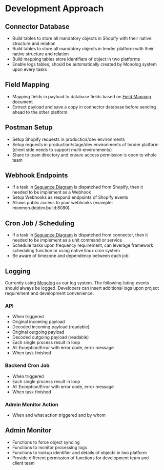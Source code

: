 # Development Approach

## Connector Database

* Build tables to store all mandatory objects in Shopify with their native structure and relation
* Build tables to store all mandatory objects in tender platform with their native structure and relation
* Build mapping tables store identifiers of object in two platforms
* Enable logs tables, should be automatically created by Monolog system upon every tasks

## Field Mapping

* Mapping fields in payload to database fields based on [Field Mapping](technical-specification.md) document
* Extract payload and save a copy in connector database before sending ahead to the other platform

## Postman Setup

* Setup Shopify requests in production/dev environments
* Setup requests in production/stage/dev environments of tender platform (client side needs to support multi-environments)
* Share to team directory and ensure access permission is open to whole team

## **Webhook Endpoints**

* If a task in [Sequence Diagram](technical-specification.md) is dispatched from Shopify, then it needed to be implement as a Webhook
* Setup Webhooks as respond endpoints of Shopify events
* Allows public access to your webhooks (example: monmon.dotdev.build:8080)

## Cron Job / Scheduling

* If a task in [Sequence Diagram](technical-specification.md) is dispatched from connector, then it needed to be implement as a unit command or service
* Schedule tasks upon frequency requirement, can leverage framework scheduling function or using native linux cron system
* Be aware of timezone and dependency between each job

## Logging

Currently using [Monolog](https://github.com/Seldaek/monolog) as our log system. The following listing events should always be logged. Developers can insert additional logs upon project requirement and development convenience.

### API

* When triggered
* Original incoming payload
* Decoded incoming payload (readable)
* Original outgoing payload
* Decoded outgoing payload (readable)
* Each single process result in loop
* All Exception/Error with error code, error message
* When task finished

### Backend Cron Job

* When triggered
* Each single process result in loop
* All Exception/Error with error code, error message
* When task finished

### Admin Monitor Action

* When and what action triggered and by whom

## Admin Monitor

* Functions to force object syncing
* Functions to monitor processing logs
* Functions to lookup identifier and details of objects in two platform
* Provide different permission of functions for development team and client team
